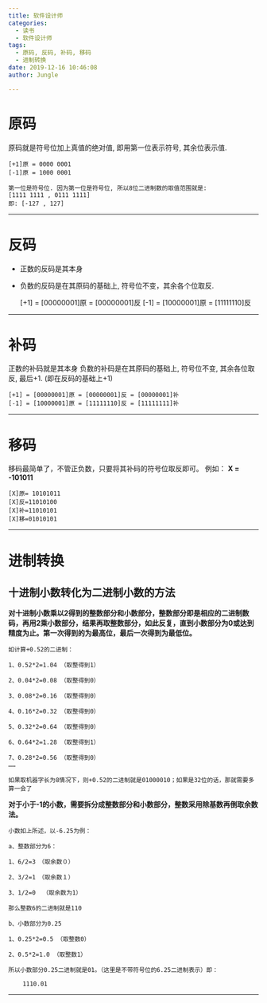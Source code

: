 ```yaml
---
title: 软件设计师
categories:
  - 读书
  - 软件设计师
tags:
  - 原码, 反码, 补码, 移码
  - 进制转换
date: 2019-12-16 10:46:08
author: Jungle

---
```

# 原码 #
原码就是符号位加上真值的绝对值, 即用第一位表示符号, 其余位表示值.

	[+1]原 = 0000 0001
	[-1]原 = 1000 0001
	
	第一位是符号位. 因为第一位是符号位, 所以8位二进制数的取值范围就是:
	[1111 1111 , 0111 1111]
	即: [-127 , 127]

----------
# 反码 #
- 正数的反码是其本身
- 负数的反码是在其原码的基础上, 符号位不变，其余各个位取反.

	[+1] = [00000001]原 = [00000001]反
	[-1] = [10000001]原 = [11111110]反

----------
# 补码 #
正数的补码就是其本身
负数的补码是在其原码的基础上, 符号位不变, 其余各位取反, 最后+1. (即在反码的基础上+1)

	[+1] = [00000001]原 = [00000001]反 = [00000001]补
	[-1] = [10000001]原 = [11111110]反 = [11111111]补

----------
# 移码 #
移码最简单了，不管正负数，只要将其补码的符号位取反即可。
例如：	 **X = -101011**

	[X]原= 10101011 
	[X]反=11010100
	[X]补=11010101
	[X]移=01010101

----------
# 进制转换 #

## 十进制小数转化为二进制小数的方法 ##

**对十进制小数乘以2得到的整数部分和小数部分，整数部分即是相应的二进制数码，再用2乘小数部分，结果再取整数部分，如此反复，直到小数部分为0或达到精度为止。第一次得到的为最高位，最后一次得到为最低位。**

	如计算+0.52的二进制：
	
	1、0.52*2=1.04 （取整得到1）
	
	2、0.04*2=0.08 （取整得到0）
	
	3、0.08*2=0.16 （取整得到0）
	
	4、0.16*2=0.32 （取整得到0）
	
	5、0.32*2=0.64 （取整得到0）
	
	6、0.64*2=1.28 （取整得到1）
	
	7、0.28*2=0.56 （取整得到0）
	……
	
	如果取机器字长为8情况下，则+0.52的二进制就是01000010；如果是32位的话，那就需要多算一会了

**对于小于-1的小数，需要拆分成整数部分和小数部分，整数采用除基数再倒取余数法。** 

	小数如上所述，以-6.25为例：
		
	a、整数部分为6：
	
	1、6/2=3　（取余数０）
	
	2、3/2=1　（取余数１）
	
	3、1/2=0  （取余数为1）
	
	那么整数6的二进制就是110
	
	b、小数部分为0.25
	
	1、0.25*2=0.5 （取整数0）
	
	2、0.5*2=1.0 （取整数1）
	
	所以小数部分0.25二进制就是01。（这里是不带符号位的6.25二进制表示）即：
	
		1110.01

----------
